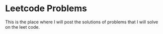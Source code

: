 # Leetcode Problems
This is the place where I will post the solutions of problems that I will solve on the leet code.
